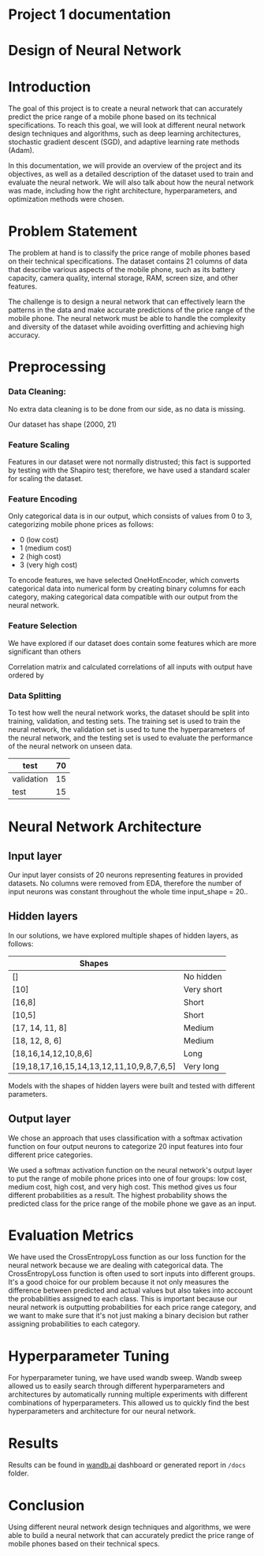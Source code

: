 # Project 1 documentation

# Design of Neural Network

# Introduction

The goal of this project is to create a neural network that can accurately predict the price range of a mobile phone based on its technical specifications. To reach this goal, we will look at different neural network design techniques and algorithms, such as deep learning architectures, stochastic gradient descent (SGD), and adaptive learning rate methods (Adam).

In this documentation, we will provide an overview of the project and its objectives, as well as a detailed description of the dataset used to train and evaluate the neural network. We will also talk about how the neural network was made, including how the right architecture, hyperparameters, and optimization methods were chosen.

# Problem Statement

The problem at hand is to classify the price range of mobile phones based on their technical specifications. The dataset contains 21 columns of data that describe various aspects of the mobile phone, such as its battery capacity, camera quality, internal storage, RAM, screen size, and other features.

The challenge is to design a neural network that can effectively learn the patterns in the data and make accurate predictions of the price range of the mobile phone. The neural network must be able to handle the complexity and diversity of the dataset while avoiding overfitting and achieving high accuracy.

# Preprocessing

### Data Cleaning:

No extra data cleaning is to be done from our side, as no data is missing.

Our dataset has shape (2000, 21)

### Feature Scaling

Features in our dataset were not normally distrusted; this fact is supported by testing with the Shapiro test; therefore, we have used a standard scaler for scaling the dataset.

### Feature Encoding

Only categorical data is in our output, which consists of values from 0 to 3, categorizing mobile phone prices as follows:

- 0 (low cost)
- 1 (medium cost)
- 2 (high cost)
- 3 (very high cost)

To encode features, we have selected OneHotEncoder, which converts categorical data into numerical form by creating binary columns for each category, making categorical data compatible with our output from the neural network.

### Feature Selection

We have explored if our dataset does contain some features which are more significant than others

Correlation matrix and calculated correlations of all inputs with output have ordered by

### Data Splitting

To test how well the neural network works, the dataset should be split into training, validation, and testing sets. The training set is used to train the neural network, the validation set is used to tune the hyperparameters of the neural network, and the testing set is used to evaluate the performance of the neural network on unseen data.

| test | 70 |
| --- | --- |
| validation | 15 |
| test | 15 |

# Neural Network Architecture

## Input layer

Our input layer consists of 20 neurons representing features in provided datasets. No columns were removed from EDA, therefore the number of input neurons was constant throughout the whole time input_shape = 20..

## Hidden layers

In our solutions, we have explored multiple shapes of hidden layers, as follows:

| Shapes |  |
| --- | --- |
| [] | No hidden |
| [10] | Very short |
| [16,8] | Short  |
| [10,5] | Short  |
| [17, 14, 11, 8] | Medium |
| [18, 12, 8, 6] | Medium |
| [18,16,14,12,10,8,6] | Long |
| [19,18,17,16,15,14,13,12,11,10,9,8,7,6,5] | Very long |

Models with the shapes of hidden layers were built and tested with different parameters.

## Output layer

We chose an approach that uses classification with a softmax activation function on four output neurons to categorize 20 input features into four different price categories.

We used a softmax activation function on the neural network's output layer to put the range of mobile phone prices into one of four groups: low cost, medium cost, high cost, and very high cost. This method gives us four different probabilities as a result. The highest probability shows the predicted class for the price range of the mobile phone we gave as an input.

# Evaluation Metrics

We have used the CrossEntropyLoss function as our loss function for the neural network because we are dealing with categorical data. The CrossEntropyLoss function is often used to sort inputs into different groups. It's a good choice for our problem because it not only measures the difference between predicted and actual values but also takes into account the probabilities assigned to each class. This is important because our neural network is outputting probabilities for each price range category, and we want to make sure that it's not just making a binary decision but rather assigning probabilities to each category.

# Hyperparameter Tuning

For hyperparameter tuning, we have used wandb sweep. Wandb sweep allowed us to easily search through different hyperparameters and architectures by automatically running multiple experiments with different combinations of hyperparameters. This allowed us to quickly find the best hyperparameters and architecture for our neural network.

# Results

Results can be found in [wandb.ai](http://wandb.ai) dashboard or generated report in `/docs` folder.

# Conclusion

Using different neural network design techniques and algorithms, we were able to build a neural network that can accurately predict the price range of mobile phones based on their technical specs.